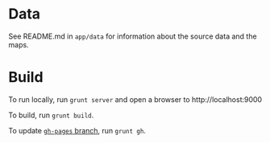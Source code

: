 
# Data

See README.md in `app/data` for information about the source data and the maps.

# Build

To run locally, run `grunt server` and open a browser to http://localhost:9000

To build, run `grunt build`. 

To update [`gh-pages` branch](http://ornl-sava.github.io/cms-geovar/), run `grunt gh`.